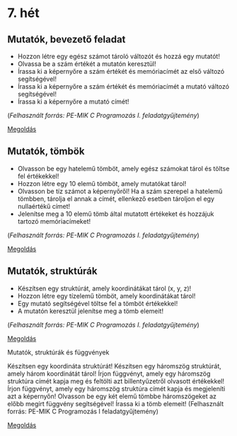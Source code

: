 # 7. hét

## Mutatók, bevezető feladat

- Hozzon létre egy egész számot tároló változót és hozzá egy mutatót!
- Olvassa be a szám értékét a mutatón keresztül!
- Írassa ki a képernyőre a szám értékét és memóriacímét az első változó segítségével!
- Írassa ki a képernyőre a szám értékét és memóriacímét a mutató változó segítségével!
- Írassa ki a képernyőre a mutató címét!

(_Felhasznált forrás: PE-MIK C Programozás I. feladatgyűjtemény_)

[Megoldás](https://szelearning.sze.hu/pluginfile.php/123806/mod_page/content/2/7het1.mp4)

## Mutatók, tömbök

- Olvasson be egy hatelemű tömböt, amely egész számokat tárol és töltse fel értékekkel!
- Hozzon létre egy 10 elemű tömböt, amely mutatókat tárol!
- Olvasson be tíz számot a képernyőről! Ha a szám szerepel a hatelemű tömbben, tárolja el annak a címét, ellenkező esetben tároljon el egy nullaértékű címet!
- Jelenítse meg a 10 elemű tömb által mutatott értékeket és hozzájuk tartozó memóriacímeket!

(_Felhasznált forrás: PE-MIK C Programozás I. feladatgyűjtemény_)

[Megoldás](https://szelearning.sze.hu/pluginfile.php/123806/mod_page/content/2/7het2.mp4)

## Mutatók, struktúrák

- Készítsen egy struktúrát, amely koordinátákat tárol (x, y, z)!
- Hozzon létre egy tízelemű tömböt, amely koordinátákat tárol!
- Egy mutató segítségével töltse fel a tömböt értékekkel!
- A mutatón keresztül jelenítse meg a tömb elemeit!

(_Felhasznált forrás: PE-MIK C Programozás I. feladatgyűjtemény_)

[Megoldás](https://szelearning.sze.hu/pluginfile.php/123806/mod_page/content/2/7het3.mp4)

Mutatók, struktúrák és függvények

Készítsen egy koordináta struktúrát!
Készítsen egy háromszög struktúrát, amely három koordinátát tárol!
Írjon függvényt, amely egy háromszög struktúra címét kapja meg és feltölti azt billentyűzetről olvasott értékekkel!
Írjon függvényt, amely egy háromszög struktúra címét kapja és megjeleníti azt a képernyőn!
Olvasson be egy két elemű tömbbe háromszögeket az előbb megírt függvény segítségével!
Írassa ki a tömb elemeit!
(Felhasznált forrás: PE-MIK C Programozás I feladatgyűjtemény)

[Megoldás](https://szelearning.sze.hu/pluginfile.php/123806/mod_page/content/2/7het4.mp4)
